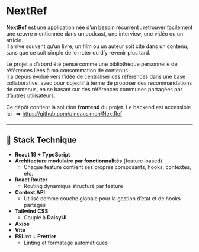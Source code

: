 # NextRef

**NextRef** est une application née d’un besoin récurrent : retrouver facilement une œuvre mentionnée dans un podcast, une interview, une vidéo ou un article.  
Il arrive souvent qu’un livre, un film ou un auteur soit cité dans un contenu, sans que ce soit simple de le noter ou d’y revenir plus tard.  

Le projet a d’abord été pensé comme une bibliothèque personnelle de références liées à ma consommation de contenus.  
Il a depuis évolué vers l’idée de centraliser ces références dans une base collaborative, avec pour objectif à terme de proposer des recommandations de contenus, en se basant sur des références communes partagées par d’autres utilisateurs. 

Ce dépôt contient la solution **frontend** du projet. Le backend est accessible ici : ➡️ https://github.com/pineausimon/NextRef

---

## 🧱 Stack Technique

- **React 19 + TypeScript**
- **Architecture modulaire par fonctionnalités** (feature-based)
  - Chaque feature contient ses propres composants, hooks, contextes, etc.
- **React Router**
  - Routing dynamique structuré par feature
- **Context API**
  - Utilisé comme couche globale pour la gestion d’état et de hooks partagés
- **Tailwind CSS**
  - Couplé à **DaisyUI**
- **Axios**
- **Vite**
- **ESLint** + **Prettier**
  - Linting et formatage automatiques
